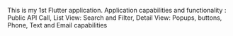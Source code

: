 This is my 1st Flutter application. Application capabilities and functionality : Public API Call, List View: Search and Filter, Detail View: Popups, buttons, Phone, Text and Email capabilities
